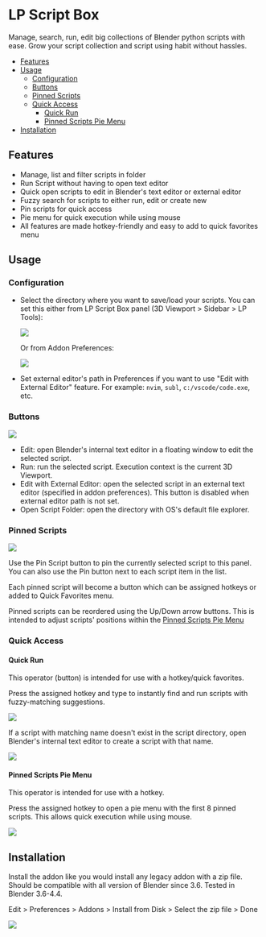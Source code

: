 # LP Script Box
Manage, search, run, edit big collections of Blender python scripts with ease. Grow your script collection and script using habit without hassles.

<!--toc:start-->
- [Features](#features)
- [Usage](#usage)
  - [Configuration](#configuration)
  - [Buttons](#buttons)
  - [Pinned Scripts](#pinned-scripts)
  - [Quick Access](#quick-access)
    - [Quick Run](#quick-run)
    - [Pinned Scripts Pie Menu](#pinned-scripts-pie-menu)
- [Installation](#installation)
<!--toc:end-->

## Features
- Manage, list and filter scripts in folder
- Run Script without having to open text editor
- Quick open scripts to edit in Blender's text editor or external editor
- Fuzzy search for scripts to either run, edit or create new
- Pin scripts for quick access
- Pie menu for quick execution while using mouse
- All features are made hotkey-friendly and easy to add to quick favorites menu
## Usage
### Configuration
- Select the directory where you want to save/load your scripts.
You can set this either from LP Script Box panel (3D Viewport > Sidebar > LP Tools):

	![](doc/script-dir-panel.jpg)

	Or from Addon Preferences:

	![](doc/preferences.jpg)

- Set external editor's path in Preferences if you want to use "Edit with External Editor" feature.
For example: `nvim`, `subl`, `c:/vscode/code.exe`, etc.
### Buttons

![](doc/buttons.jpg)

- Edit: open Blender's internal text editor in a floating window to edit the selected script.
- Run: run the selected script. Execution context is the current 3D Viewport.
- Edit with External Editor: open the selected script in an external text editor (specified in addon preferences). This button is disabled when external editor path is not set.
- Open Script Folder: open the directory with OS's default file explorer.
### Pinned Scripts

![](doc/pinned.jpg)

Use the Pin Script button to pin the currently selected script to this panel. You can also use the Pin button next to each script item in the list.

Each pinned script will become a button which can be assigned hotkeys or added to Quick Favorites menu.

Pinned scripts can be reordered using the Up/Down arrow buttons. This is intended to adjust scripts' positions within the [Pinned Scripts Pie Menu](#pinned-scripts-pie-menu)
### Quick Access
#### Quick Run
This operator (button) is intended for use with a hotkey/quick favorites. 

Press the assigned hotkey and type to instantly find and run scripts with fuzzy-matching suggestions.

![](doc/quick-run.gif)

If a script with matching name doesn't exist in the script directory, open Blender's internal text editor to create a script with that name.

![](doc/quick-create-new.gif)

#### Pinned Scripts Pie Menu
This operator is intended for use with a hotkey.

Press the assigned hotkey to open a pie menu with the first 8 pinned scripts. This allows quick execution while using mouse.

![](doc/pinned-pie.gif)

## Installation
Install the addon like you would install any legacy addon with a zip file.
Should be compatible with all version of Blender since 3.6.
Tested in Blender 3.6-4.4.

Edit > Preferences > Addons > Install from Disk > Select the zip file > Done

![](doc/install.jpg)

